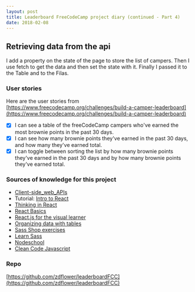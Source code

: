 ```yaml
---
layout: post
title: Leaderboard FreeCodeCamp project diary (continued - Part 4)
date: 2018-02-08
---
```


## Retrieving data from the api

I add a property on the state of the page to store the list of campers.
Then I use fetch to get the data and then set the state with it.
Finally I passed it to the Table and to the Filas.

### User stories

Here are the user stories from [https://www.freecodecamp.org/challenges/build-a-camper-leaderboard](https://www.freecodecamp.org/challenges/build-a-camper-leaderboard)

- [x] I can see a table of the freeCodeCamp campers who've earned the most brownie points in the past 30 days.
- [x] I can see how many brownie points they've earned in the past 30 days, and how many they've earned total.
- [x] I can toggle between sorting the list by how many brownie points they've earned in the past 30 days and by how many brownie points they've earned total.

### Sources of knowledge for this project

* [Client-side_web_APIs](https://developer.mozilla.org/en-US/docs/Learn/JavaScript/Client-side_web_APIs/Third_party_APIs)
* Tutorial: [Intro to React](https://facebook.github.io/react/tutorial/tutorial.html)
* [Thinking in React](https://facebook.github.io/react/docs/thinking-in-react.html)
* [React Basics](https://www.youtube.com/watch?v=QqLkkBKVDyM)
* [React.js for the visual learner](https://medium.com/coding-artist/react-js-for-the-visual-learner-chapter-1-what-is-this-all-about-a0d28cfd33c6)
* [Organizing data with tables](http://learn.shayhowe.com/html-css/organizing-data-with-tables/)
* [Sass Shop exercises](https://github.com/jewlofthelotus/SassShop-exercises)
* [Learn Sass](https://github.com/workshopper/learn-sass)
* [Nodeschool](https://nodeschool.io/)
* [Clean Code Javascript](https://github.com/ryanmcdermott/clean-code-javascript)

### Repo

[https://github.com/zdflower/leaderboardFCC](https://github.com/zdflower/leaderboardFCC)

